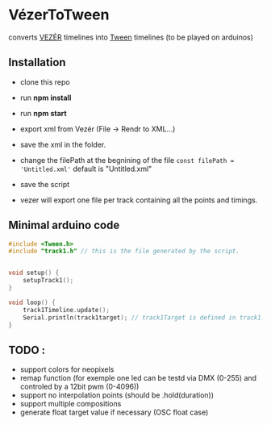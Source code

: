 # VézerToTween
converts [VEZÉR](https://imimot.com/vezer/)  timelines into [Tween](https://github.com/hideakitai/Tween) timelines (to be played on arduinos) 



## Installation 
- clone this repo 
- run **npm install**
- run **npm start**

- export xml from Vezér (File -> Rendr to XML...)
- save the xml in the folder. 
- change the filePath at the begnining of the file
 	`const filePath = 'Untitled.xml'` default is "Untitled.xml"
- save the script
- vezer will export one file per track containing all the points and timings. 

## Minimal arduino code 
```C
#include <Tween.h>
#include "track1.h" // this is the file generated by the script.


void setup() {
    setupTrack1();
}

void loop() {
    track1Timeline.update();
    Serial.println(track1target); // track1Target is defined in track1.h
}
```


## TODO : 
- support colors for neopixels 
- remap function (for exemple one led can be testd via DMX (0-255) and controled by a 12bit pwm (0-4096))
- support no interpolation points (should be .hold(duration))
- support multiple compositions 
- generate float target value if necessary (OSC float case) 
